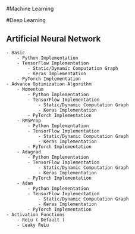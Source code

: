 #Machine Learning

#Deep Learning

## Artificial Neural Network
    - Basic
        - Python Implementation
        - TensorFlow Implementation
            - Static/Dynamic Computation Graph
            - Keras Implementation 
        - PyTorch Implementation
    - Advance Optimization Algorithm
        - Momentum
            - Python Implementation
            - TensorFlow Implementation
                - Static/Dynamic Computation Graph
                - Keras Implementation
            - PyTorch Implementation
        - RMSProp 
            - Python Implementation
            - TensorFlow Implementation
                - Static/Dynamic Computation Graph
                - Keras Implementation
            - PyTorch Implementation
        - Adagrad
            - Python Implementation
            - TensorFlow Implementation
                - Static/Dynamic Computation Graph
                - Keras Implementation
            - PyTorch Implementation
        - Adam
            - Python Implementation
            - TensorFlow Implementation
                - Static/Dynamic Computation Graph
                - Keras Implementation
            - PyTorch Implementation
    - Activation Functions
        - ReLu ( Default )
        - Leaky ReLu